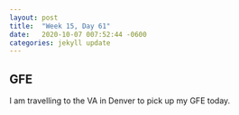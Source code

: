 ```yaml
---
layout: post
title:  "Week 15, Day 61"
date:   2020-10-07 007:52:44 -0600
categories: jekyll update
---
```


## GFE

I am travelling to the VA in Denver to pick up my GFE today.
 